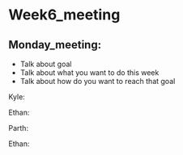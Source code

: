 # Week6_meeting

## Monday_meeting:

- Talk about goal
- Talk about what you want to do this week 
- Talk about how do you want to reach that goal

Kyle:



Ethan:



Parth:



Ethan: